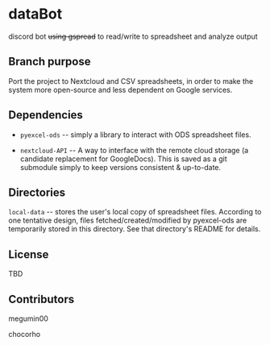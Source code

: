 # dataBot
discord bot ~~using gspread~~ to read/write to spreadsheet and analyze output

## Branch purpose

Port the project to Nextcloud and CSV spreadsheets, in order to make the system more open-source and less dependent on Google services.

## Dependencies

-   `pyexcel-ods` -- simply a library to interact with ODS spreadsheet files.

-   `nextcloud-API` -- A way to interface with the remote cloud storage (a candidate replacement for GoogleDocs). This is saved as a git submodule simply to keep versions consistent & up-to-date.

## Directories

`local-data` -- stores the user's local copy of spreadsheet files. According to one tentative design, files fetched/created/modified by pyexcel-ods are temporarily stored in this directory. See that directory's README for details.

## License

TBD

## Contributors

megumin00

chocorho

